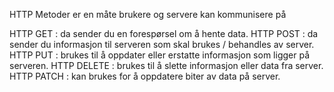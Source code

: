 HTTP Metoder er en måte brukere og servere kan kommunisere på

HTTP GET : da sender du en forespørsel om å hente data.
HTTP POST : da sender du informasjon til serveren som skal brukes / behandles av server. 
HTTP PUT : brukes til å oppdater eller erstatte informasjon som ligger på serveren.
HTTP DELETE : brukes til å slette informasjon eller data fra server.
HTTP PATCH : kan brukes for å oppdatere biter av data på server.

